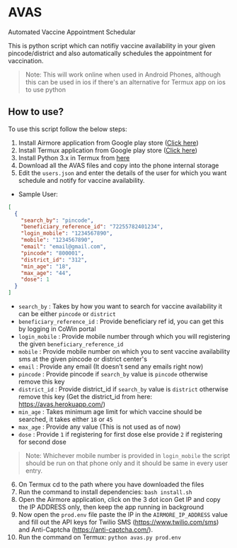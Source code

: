 # AVAS
Automated Vaccine Appointment Schedular

This is python script which can notifiy vaccine availability in your given pincode/district and also automatically schedules the appointment for vaccination.

> Note: This will work online when used in Android Phones, although this can be used in ios if there's an alternative for Termux app on ios to use python

## How to use?
To use this script follow the below steps:

1. Install Airmore application from Google play store (<a href='https://play.google.com/store/apps/details?id=com.airmore'>Click here</a>)
2. Install Termux application from Google play store (<a href='https://play.google.com/store/apps/details?id=com.termux'>Click here</a>)
3. Install Python 3.x in Termux from <a href='https://wiki.termux.com/wiki/Python'>here</a>
4. Download all the AVAS files and copy into the phone internal storage
5. Edit the `users.json` and enter the details of the user for which you want schedule and notify for vaccine availability.
* Sample User:
```json
[
  {
    "search_by": "pincode",
    "beneficiary_reference_id": "72255782401234",
    "login_mobile": "1234567890",
    "mobile": "1234567890",
    "email": "email@gmail.com",
    "pincode": "800001",
    "district_id": "312",
    "min_age": "18",
    "max_age": "44",
    "dose": 1
  }
]
```
* `search_by` : Takes by how you want to search for vaccine availability it can be either `pincode` or `district`
* `beneficiary_reference_id` : Provide beneficiary ref id, you can get this by logging in CoWin portal
* `login_mobile` : Provide mobile number through which you will registering the given `beneficiary_reference_id`
* `mobile` : Provide mobile number on which you to sent vaccine availability sms at the given pincode or district center's
* `email` : Provide any email (It doesn't send any emails right now)
* `pincode` : Provide pincode if `search_by` value is `pincode` otherwise remove this key
* `district_id` : Provide district_id if `search_by` value is `district` otherwise remove this key (Get the district_id from here: https://avas.herokuapp.com/)
* `min_age` : Takes minimum age limit for which vaccine should be searched, it takes either `18` or `45`
* `max_age` : Provide any value (This is not used as of now)
* `dose` : Provide `1` if registering for first dose else provide `2` if registering for second dose

> Note: Whichever mobile number is provided in `login_mobile` the script should be run on that phone only and it should be same in every user entry.

6. On Termux cd to the path where you have downloaded the files
7. Run the command to install dependencies: `bash install.sh`
8. Open the Airmore application, click on the 3 dot icon Get IP and copy the IP ADDRESS only, then keep the app running in background
9. Now open the `prod.env` file paste the IP in the `AIRMORE_IP_ADDRESS` value and fill out the API keys for Twilio SMS (https://www.twilio.com/sms) and Anti-Captcha (https://anti-captcha.com/).
10. Run the command on Termux: `python avas.py prod.env`

